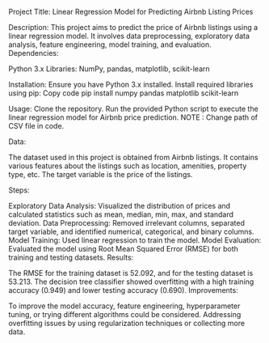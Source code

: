 Project Title:
Linear Regression Model for Predicting Airbnb Listing Prices

Description:
This project aims to predict the price of Airbnb listings using a linear regression model. It involves data preprocessing, exploratory data analysis, feature engineering, model training, and evaluation.
Dependencies:

Python 3.x
Libraries: NumPy, pandas, matplotlib, scikit-learn

Installation:
Ensure you have Python 3.x installed.
Install required libraries using pip:
Copy code
pip install numpy pandas matplotlib scikit-learn

Usage:
Clone the repository.
Run the provided Python script to execute the linear regression model for Airbnb price prediction.
NOTE : Change path of CSV file in code.

Data:

The dataset used in this project is obtained from Airbnb listings.
It contains various features about the listings such as location, amenities, property type, etc.
The target variable is the price of the listings.

Steps:

Exploratory Data Analysis: Visualized the distribution of prices and calculated statistics such as mean, median, min, max, and standard deviation.
Data Preprocessing: Removed irrelevant columns, separated target variable, and identified numerical, categorical, and binary columns.
Model Training: Used linear regression to train the model.
Model Evaluation: Evaluated the model using Root Mean Squared Error (RMSE) for both training and testing datasets.
Results:

The RMSE for the training dataset is 52.092, and for the testing dataset is 53.213.
The decision tree classifier showed overfitting with a high training accuracy (0.949) and lower testing accuracy (0.690).
Improvements:

To improve the model accuracy, feature engineering, hyperparameter tuning, or trying different algorithms could be considered.
Addressing overfitting issues by using regularization techniques or collecting more data.
